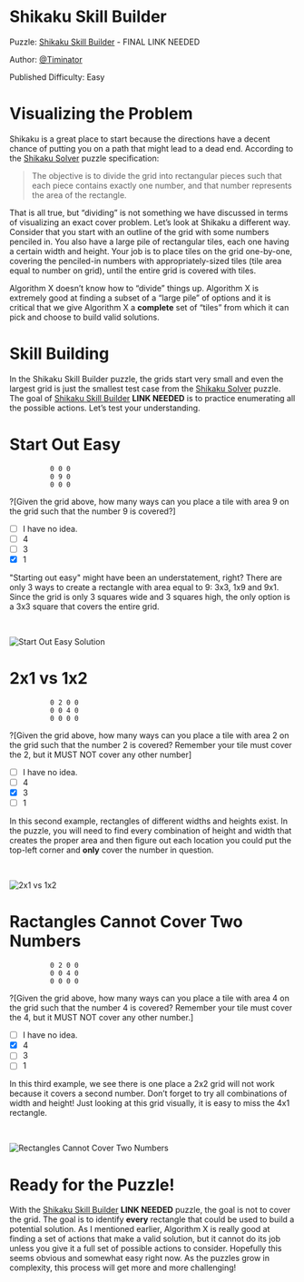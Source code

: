 # Shikaku Skill Builder

Puzzle: [Shikaku Skill Builder](https://www.codingame.com/contribute/view/10244722a13a0e3269ba38f7c562148ed31d32) - FINAL LINK NEEDED

Author: [@Timinator](https://www.codingame.com/profile/2df7157da821f39bbf6b36efae1568142907334)

Published Difficulty: Easy

# Visualizing the Problem

Shikaku is a great place to start because the directions have a decent chance of putting you on a path that might lead to a dead end. According to the [Shikaku Solver](https://www.codingame.com/training/medium/shikaku-solver) puzzle specification:

>The objective is to divide the grid into rectangular pieces such that each piece contains exactly one number, and that number represents the area of the rectangle.

That is all true, but “dividing” is not something we have discussed in terms of visualizing an exact cover problem. Let’s look at Shikaku a different way. Consider that you start with an outline of the grid with some numbers penciled in. You also have a large pile of rectangular tiles, each one having a certain width and height. Your job is to place tiles on the grid one-by-one, covering the penciled-in numbers with appropriately-sized tiles (tile area equal to number on grid), until the entire grid is covered with tiles.

Algorithm X doesn’t know how to “divide” things up. Algorithm X is extremely good at finding a subset of a “large pile” of options and it is critical that we give Algorithm X a __complete__ set of “tiles” from which it can pick and choose to build valid solutions.

# Skill Building

In the Shikaku Skill Builder puzzle, the grids start very small and even the largest grid is just the smallest test case from the [Shikaku Solver](https://www.codingame.com/training/medium/shikaku-solver) puzzle. The goal of [Shikaku Skill Builder]() __LINK NEEDED__ is to practice enumerating all the possible actions. Let’s test your understanding.

# Start Out Easy

```
          0 0 0
          0 9 0
          0 0 0
```

?[Given the grid above, how many ways can you place a tile with area 9 on the grid such that the number 9 is covered?]
- [ ] I have no idea. 
- [ ] 4
- [ ] 3 
- [x] 1

"Starting out easy" might have been an understatement, right? There are only 3 ways to create a rectangle with area equal to 9: 3x3, 1x9 and 9x1. Since the grid is only 3 squares wide and 3 squares high, the only option is a 3x3 square that covers the entire grid.

<BR>

![Start Out Easy Solution](CoverArea9.png)

# 2x1 vs 1x2

```
          0 2 0 0
          0 0 4 0
          0 0 0 0
```


?[Given the grid above, how many ways can you place a tile with area 2 on the grid such that the number 2 is covered? Remember your tile must cover the 2, but it MUST NOT cover any other number]
- [ ] I have no idea. 
- [ ] 4
- [x] 3 
- [ ] 1

In this second example, rectangles of different widths and heights exist. In the puzzle, you will need to find every combination of height and width that creates the proper area and then figure out each location you could put the top-left corner and __only__ cover the number in question.

<BR>

![2x1 vs 1x2](CoverArea2.png)

# Ractangles Cannot Cover Two Numbers

```
          0 2 0 0
          0 0 4 0
          0 0 0 0
```

?[Given the grid above, how many ways can you place a tile with area 4 on the grid such that the number 4 is covered? Remember your tile must cover the 4, but it MUST NOT cover any other number.]
- [ ] I have no idea. 
- [x] 4
- [ ] 3 
- [ ] 1

In this third example, we see there is one place a 2x2 grid will not work because it covers a second number. Don’t forget to try all combinations of width and height! Just looking at this grid visually, it is easy to miss the 4x1 rectangle.

<BR>

![Rectangles Cannot Cover Two Numbers](CoverArea4.png)

# Ready for the Puzzle!

With the [Shikaku Skill Builder]() __LINK NEEDED__ puzzle, the goal is not to cover the grid. The goal is to identify __every__ rectangle that could be used to build a potential solution. As I mentioned earlier, Algorithm X is really good at finding a set of actions that make a valid solution, but it cannot do its job unless you give it a full set of possible actions to consider. Hopefully this seems obvious and somewhat easy right now. As the puzzles grow in complexity, this process will get more and more challenging!
